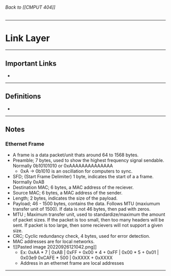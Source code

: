 ###### Back to [[CMPUT 404]]
---
# Link Layer
___
## Important Links
- 
___
## Definitions

- 

___
## Notes
### Ethernet Frame
- A frame is a data packet/unit thats around 64 to 1568 bytes.
- Preamble; 7 bytes, used to show the highest frequency signal sendable. Normally 0b10101010 or 0xAAAAAAAAAAAAAA
	- 0xA -> 0b1010 is an oscillation for computers to sync. 
- SFD; (Start Frame Delimiter) 1 byte, indicates the start of a a frame. Normally 0xAB
- Destination MAC; 6 bytes, a MAC address of the reciever.
- Source MAC; 6 bytes, a MAC address of the sender.
- Length; 2 bytes, indicates the size of the payload.
- Payload; 46 - 1500 bytes, contains the data. Follows MTU (maxiumum transfer unit of 1500). If data is not 46 bytes, then pad with zeros.
- MTU ; Maximum transfer unit, used to standardize/maximum the amount of packet sizes. If the packet is too small, then too many headers will be sent. If packet is too large, then some recievers will not support a given size.
- CRC; Cyclic redundancy check, 4 bytes, used for error detection.
- MAC addresses are for local networks.
- ![[Pasted image 20220926121042.png]]
	- Ex: 0xAA * 7 | 0xAB | 0xFF + 0x00 * 4 + 0xFF | 0x00 * 5 + 0x01 | 0x03e9 0xCAFE * 500 | 0xXXXX + 0xXXXX
	- Address in an ethernet frame are local addresses
___
